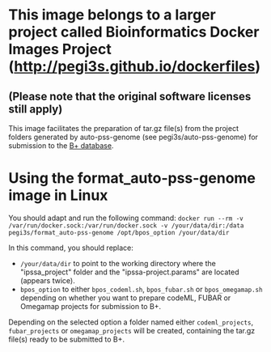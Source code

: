 

# This image belongs to a larger project called Bioinformatics Docker Images Project (http://pegi3s.github.io/dockerfiles)
## (Please note that the original software licenses still apply)

This image facilitates the preparation of tar.gz file(s) from the project folders generated by auto-pss-genome (see pegi3s/auto-pss-genome) for submission to the [B+ database](http://bpositive.i3s.up.pt/).

# Using the format_auto-pss-genome image in Linux

You should adapt and run the following command: 
`docker run --rm -v /var/run/docker.sock:/var/run/docker.sock -v /your/data/dir:/data pegi3s/format_auto-pss-genome /opt/bpos_option /your/data/dir`

In this command, you should replace:
- `/your/data/dir` to point to the working directory where the "ipssa_project" folder and the "ipssa-project.params" are located (appears twice).
- `bpos_option` to either `bpos_codeml.sh`, `bpos_fubar.sh` or `bpos_omegamap.sh` depending on whether you want to prepare codeML, FUBAR or Omegamap projects for submission to B+. 

Depending on the selected option a folder named either `codeml_projects`, `fubar_projects` or `omegamap_projects` will be created, containing the tar.gz file(s) ready to be submitted to B+.
